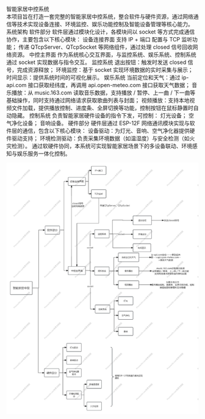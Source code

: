 智能家居中控系统	
本项目旨在打造一套完整的智能家居中控系统，整合软件与硬件资源，通过网络通信等技术实现设备连接、环境监控、娱乐功能控制及智能设备管理等核心能力。
系统架构
软件部分
软件层通过模块化设计，各模块间以 socket 等方式完成通信协作，主要包含以下核心模块：
设备连接界面
支持 IP + 端口 配置与 TCP 监听功能；
传递 QTcpServer、QTcpSocket 等网络组件，通过处理 closed 信号回收网络资源。
中控主界面
作为系统核心交互界面，与监控系统、娱乐系统、控制系统通过 socket 实现数据与指令交互。
监控系统
退出按钮：触发时发送 closed 信号，完成资源释放；
环境监控：基于 socket 实现环境数据的实时采集与展示；
时间显示：提供系统时间的可视化展示。
娱乐系统
当前定位和天气：通过 ip-api.com 接口获取经纬度，再调用 api.open-meteo.com 接口获取天气数据；
音乐播放：从 music.163.com 读取音乐数据，支持播放 / 暂停、上一曲 / 下一曲等基础操作，同时支持通过网络请求获取歌曲列表与封面；
视频播放：支持本地视频文件加载，提供播放控制、进度条、全屏切换等功能，控制按钮在鼠标静置时自动隐藏。
控制系统
负责智能家居硬件设备的指令下发，可控制：
灯光设备；
空气净化设备；
音响设备。
硬件部分
硬件层通过 ESP-12F 网络通讯模块实现与软件层的通信，包含以下核心模块：
设备驱动：为灯光、音响、空气净化器提供硬件驱动支持；
环境检测驱动：负责采集环境数据（如温湿度）与安全检测（如火灾检测）。
通过软硬件协同，本系统可实现智能家居场景下的多设备联动、环境感知与娱乐服务一体化控制。

![image](https://github.com/lsy4188/smart_home-_central_control/blob/main/%E4%B8%AD%E6%8E%A7.jpg)
